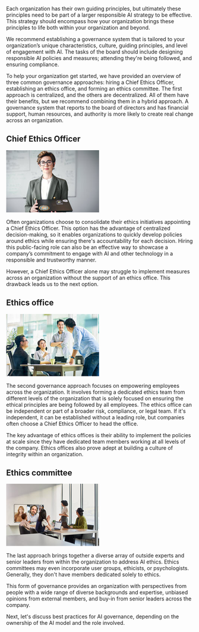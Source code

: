 Each organization has their own guiding principles, but ultimately these principles need to be part of a larger responsible AI strategy to be effective. This strategy should encompass how your organization brings these principles to life both within your organization and beyond.

We recommend establishing a governance system that is tailored to your organization’s unique characteristics, culture, guiding principles, and level of engagement with AI. The tasks of the board should include designing responsible AI policies and measures; attending they're being followed, and ensuring compliance.

To help your organization get started, we have provided an overview of three common governance approaches: hiring a Chief Ethics Officer, establishing an ethics office, and forming an ethics committee. The first approach is centralized, and the others are decentralized. All of them have their benefits, but we recommend combining them in a hybrid approach. A governance system that reports to the board of directors and has financial support, human resources, and authority is more likely to create real change across an organization. 

## Chief Ethics Officer

![Image of a woman who is a Chief Ethics Officer.](../media/chief-ethics-officer.jpg)

Often organizations choose to consolidate their ethics initiatives appointing a Chief Ethics Officer. This option has the advantage of centralized decision-making, so it enables organizations to quickly develop policies around ethics while ensuring there's accountability for each decision. Hiring this public-facing role can also be an effective way to showcase a company’s commitment to engage with AI and other technology in a responsible and trustworthy manner.

However, a Chief Ethics Officer alone may struggle to implement measures across an organization without the support of an ethics office. This drawback leads us to the next option.

## Ethics office

![Image of a people discussing in a team meeting.](../media/ethics-office.jpg)

The second governance approach focuses on empowering employees across the organization. It involves forming a dedicated ethics team from different levels of the organization that is solely focused on ensuring the ethical principles are being followed by all employees. The ethics office can be independent or part of a broader risk, compliance, or legal team. If it's independent, it can be established without a leading role, but companies often choose a Chief Ethics Officer to head the office.

The key advantage of ethics offices is their ability to implement the policies at scale since they have dedicated team members working at all levels of the company. Ethics offices also prove adept at building a culture of integrity within an organization.

## Ethics committee

![Image of a people in a video meeting in a conference room.](../media/ethics-committee.jpg)

The last approach brings together a diverse array of outside experts and senior leaders from within the organization to address AI ethics. Ethics committees may even incorporate user groups, ethicists, or psychologists. Generally, they don't have members dedicated solely to ethics.

This form of governance provides an organization with perspectives from people with a wide range of diverse backgrounds and expertise, unbiased opinions from external members, and buy-in from senior leaders across the company.

Next, let's discuss best practices for AI governance, depending on the ownership of the AI model and the role involved.
